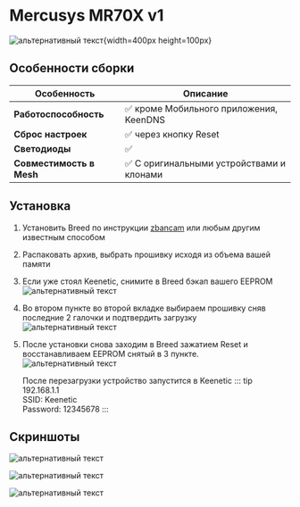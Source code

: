 # Mercusys MR70X v1 <YezBadge type="keenetic" text="4.1.7" url="/assets/files/firmware/Mercusys-MR70X-4.1.7.7z" />

![альтернативный текст](/assets/images/wiki/guides/Mercusys/main.png){width=400px height=100px}

## Особенности сборки

| Особенность              | Описание                                 |
|--------------------------|------------------------------------------|
| **Работоспособность**    | ✅ кроме Мобильного приложения, KeenDNS   |
| **Сброс настроек**       | ✅ через кнопку Reset                     |
| **Светодиоды**           | ✅                                        |
| **Совместимость в Mesh** | ✅ С оригинальными устройствами и клонами |

## Установка

1. Установить Breed по инструкции [zbancam](https://4pda.to/forum/index.php?showtopic=1013969&st=920#entry114456336) или любым другим известным способом
2. Распаковать архив, выбрать прошивку исходя из объема вашей памяти
3. Если уже стоял Keenetic, снимите в Breed бэкап вашего EEPROM
   ![альтернативный текст](/assets/images/wiki/guides/Mercusys/backup.png)
4. Во втором пункте во второй вкладке выбираем прошивку сняв последние 2 галочки и подтвердить загрузку
   ![альтернативный текст](/assets/images/wiki/guides/Mercusys/install.png)
5. После установки снова заходим в Breed зажатием Reset и восстанавливаем EEPROM снятый в 3 пункте.
   ![альтернативный текст](/assets/images/wiki/guides/Mercusys/eeprom.png)

   После перезагрузки устройство запустится в Keenetic
   ::: tip 192.168.1.1<br/>SSID: Keenetic<br/>Password: 12345678
   :::

## Скриншоты

![альтернативный текст](/assets/images/wiki/guides/Mercusys/system1.png)

![альтернативный текст](/assets/images/wiki/guides/Mercusys/system2.png)

![альтернативный текст](/assets/images/wiki/guides/Mercusys/system3.png)
